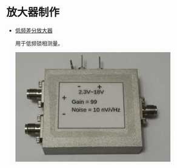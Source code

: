 # 放大器制作



- [低频差分放大器](http://www.yxkblog.com/放大器制作/如何制作差分放大器/如何制作差分放大器.html)

  用于低频锁相测量。

  <img src="figures/1.png" style="zoom:40%;" />

